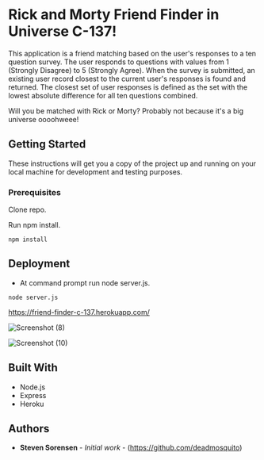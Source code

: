 # Rick and Morty Friend Finder in Universe C-137!
This application is a friend matching based on the user's responses to a ten question survey. The user responds to questions with values from 1 (Strongly Disagree) to 5 (Strongly Agree). When the survey is submitted, an existing user record closest to the current user's responses is found and returned. The closest set of user responses is defined as the set with the lowest absolute difference for all ten questions combined.

Will you be matched with Rick or Morty? Probably not because it's a big universe oooohweee!

## Getting Started

These instructions will get you a copy of the project up and running on your local machine for development and testing purposes.

### Prerequisites

Clone repo.

Run npm install.

```
npm install
```

## Deployment

* At command prompt run node server.js.

```
node server.js
```

https://friend-finder-c-137.herokuapp.com/

![Screenshot (8)](https://user-images.githubusercontent.com/51170844/74384688-b7b19580-4da6-11ea-8985-4afefe4bdc52.png)

![Screenshot (10)](https://user-images.githubusercontent.com/51170844/74384694-bb451c80-4da6-11ea-8db7-5e981a69c827.png)

## Built With

* Node.js
* Express
* Heroku

## Authors

* **Steven Sorensen** - *Initial work* - (https://github.com/deadmosquito)

